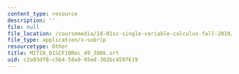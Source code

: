 ```yaml
---
content_type: resource
description: ''
file: null
file_location: /coursemedia/18-01sc-single-variable-calculus-fall-2010/c2a93df8c5b458a995ed302bc4597619_MIT18_01SCF10Rec_49_300k.vtt
file_type: application/x-subrip
resourcetype: Other
title: MIT18_01SCF10Rec_49_300k.srt
uid: c2a93df8-c5b4-58a9-95ed-302bc4597619
---
```

